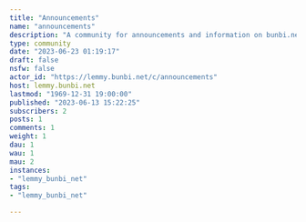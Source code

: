 ```yaml
---
title: "Announcements" 
name: "announcements"
description: "A community for announcements and information on bunbi.net | Probably going to be empty lol"
type: community
date: "2023-06-23 01:19:17"
draft: false
nsfw: false
actor_id: "https://lemmy.bunbi.net/c/announcements"
host: lemmy.bunbi.net
lastmod: "1969-12-31 19:00:00"
published: "2023-06-13 15:22:25"
subscribers: 2
posts: 1
comments: 1
weight: 1
dau: 1
wau: 1
mau: 2
instances:
- "lemmy_bunbi_net"
tags: 
- "lemmy_bunbi_net"

---
```

